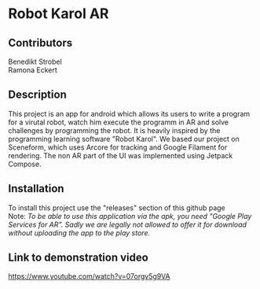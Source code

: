 # Robot Karol AR

## Contributors

Benedikt Strobel<br>
Ramona Eckert

## Description

This project is an app for android which allows its users to write a program for a virutal robot, watch him execute the programm in AR and solve challenges by programming the robot.
It is heavily inspired by the programming learning software "Robot Karol".
We based our project on Sceneform, which uses Arcore for tracking and Google Filament for rendering.
The non AR part of the UI was implemented using Jetpack Compose.

## Installation

To install this project use the "releases" section of this github page<br>
Note: *To be able to use this application via the apk, you need "Google Play Services for AR". 
Sadly we are legally not allowed to offer it for download without uploading the app to the play store.*

## Link to demonstration video

https://www.youtube.com/watch?v=07orgy5g9VA
